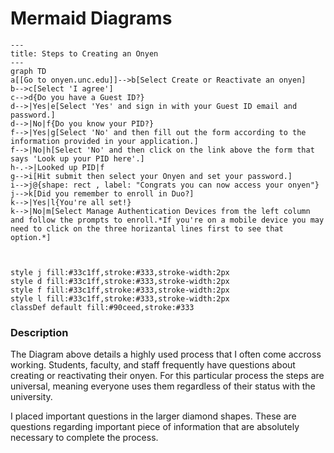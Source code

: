 # Mermaid Diagrams

```mermaid
---
title: Steps to Creating an Onyen
---
graph TD
a[[Go to onyen.unc.edu]]-->b[Select Create or Reactivate an onyen]
b-->c[Select 'I agree']
c-->d{Do you have a Guest ID?}
d-->|Yes|e[Select 'Yes' and sign in with your Guest ID email and password.]
d-->|No|f{Do you know your PID?}
f-->|Yes|g[Select 'No' and then fill out the form according to the information provided in your application.]
f-->|No|h[Select 'No' and then click on the link above the form that says 'Look up your PID here'.]
h-.->|Looked up PID|f
g-->i[Hit submit then select your Onyen and set your password.]
i-->j@{shape: rect , label: "Congrats you can now access your onyen"}
j-->k[Did you remember to enroll in Duo?]
k-->|Yes|l{You're all set!}
k-->|No|m[Select Manage Authentication Devices from the left column and follow the prompts to enroll.*If you're on a mobile device you may need to click on the three horizantal lines first to see that option.*]



style j fill:#33c1ff,stroke:#333,stroke-width:2px
style d fill:#33c1ff,stroke:#333,stroke-width:2px
style f fill:#33c1ff,stroke:#333,stroke-width:2px
style l fill:#33c1ff,stroke:#333,stroke-width:2px
classDef default fill:#90ceed,stroke:#333

```

### Description 
The Diagram above details a highly used process that I often come accross working. Students, faculty, and staff frequently have questions about creating or reactivating their onyen. For this particular process the steps are universal, meaning everyone uses them regardless of their status with the university. <br>

I placed important questions in the larger diamond shapes. These are questions regarding important piece of information that are absolutely necessary to complete the process.
